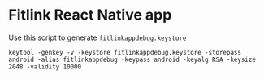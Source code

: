 # Fitlink React Native app

Use this script to generate `fitlinkappdebug.keystore`
```shell
keytool -genkey -v -keystore fitlinkappdebug.keystore -storepass android -alias fitlinkappdebug -keypass android -keyalg RSA -keysize 2048 -validity 10000
```
